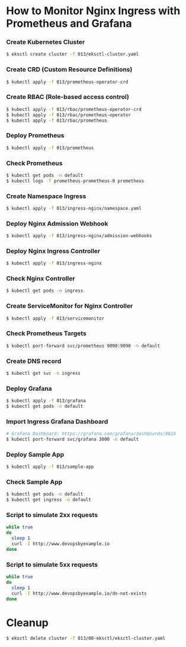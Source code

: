 # How to Monitor Nginx Ingress with Prometheus and Grafana

### Create Kubernetes Cluster
```bash
$ eksctl create cluster -f 013/eksctl-cluster.yaml
```

### Create CRD (Custom Resource Definitions)
```bash
$ kubectl apply -f 013/prometheus-operator-crd
```

### Create RBAC (Role-based access control)
```bash
$ kubectl apply -f 013/rbac/prometheus-operator-crd
$ kubectl apply -f 013/rbac/prometheus-operator
$ kubectl apply -f 013/rbac/prometheus
```

### Deploy Prometheus
```bash
$ kubectl apply -f 013/prometheus
```

### Check Prometheus
```bash
$ kubectl get pods -n default
$ kubectl logs -f prometheus-prometheus-0 prometheus
```

### Create Namespace Ingress
```bash
$ kubectl apply -f 013/ingress-nginx/namespace.yaml
```

### Deploy Nginx Admission Webhook
```bash
$ kubectl apply -f 013/ingress-nginx/admission-webhooks
```

### Deploy Nginx Ingress Controller
```bash
$ kubectl apply -f 013/ingress-nginx
```

### Check Nginx Controller
```bash
$ kubectl get pods -n ingress
```

### Create ServiceMonitor for Nginx Controller
```bash
$ kubectl apply -f 013/servicemonitor
```

### Check Prometheus Targets
```bash
$ kubectl port-forward svc/prometheus 9090:9090 -n default
```

### Create DNS record
```bash
$ kubectl get svc -n ingress
```

### Deploy Grafana
```bash
$ kubectl apply -f 013/grafana
$ kubectl get pods -n default
```

### Import Ingress Grafana Dashboard

```bash
# Grafana Dashboard: https://grafana.com/grafana/dashboards/9614
$ kubectl port-forward svc/grafana 3000 -n default
```

### Deploy Sample App
```bash
$ kubectl apply -f 013/sample-app
```

### Check Sample App
```bash
$ kubectl get pods -n default
$ kubectl get ingress -n default
```

### Script to simulate 2xx requests
```bash
while true
do
  sleep 1
  curl -I http://www.devopsbyexample.io
done
```

### Script to simulate 5xx requests
```bash
while true
do
  sleep 1
  curl -I http://www.devopsbyexample.io/do-not-exists
done
```

# Cleanup
```bash
$ eksctl delete cluster -f 013/00-eksctl/eksctl-cluster.yaml
```